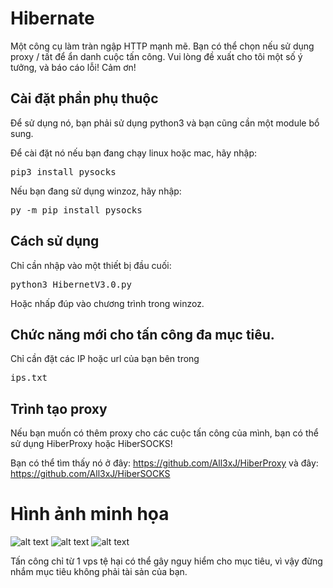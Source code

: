 # Hibernate
Một công cụ làm tràn ngập HTTP mạnh mẽ.
Bạn có thể chọn nếu sử dụng proxy / tất để ẩn danh cuộc tấn công.
Vui lòng đề xuất cho tôi một số ý tưởng, và báo cáo lỗi!
Cảm ơn!


<h2> Cài đặt phần phụ thuộc </h2>
Để sử dụng nó, bạn phải sử dụng python3 và bạn cũng cần một module bổ sung.

Để cài đặt nó nếu bạn đang chạy linux hoặc mac, hãy nhập:
<pre>pip3 install pysocks</pre>

Nếu bạn đang sử dụng winzoz, hãy nhập:
<pre>py -m pip install pysocks</pre>

<h2> Cách sử dụng </h2>
Chỉ cần nhập vào một thiết bị đầu cuối:
<pre>python3 HibernetV3.0.py</pre>

Hoặc nhấp đúp vào chương trình trong winzoz.

<h2> Chức năng mới cho tấn công đa mục tiêu. </h2>
Chỉ cần đặt các IP hoặc url của bạn bên trong  <pre>ips.txt</pre>

<h2> Trình tạo proxy </h2>
Nếu bạn muốn có thêm proxy cho các cuộc tấn công của mình, bạn có thể sử dụng HiberProxy hoặc HiberSOCKS!

Bạn có thể tìm thấy nó ở đây: https://github.com/All3xJ/HiberProxy và đây: https://github.com/All3xJ/HiberSOCKS


<h1> Hình ảnh minh họa </h1>

![alt text](https://i.imgur.com/odr1rPd.png)
![alt text](https://i.imgur.com/3YNngR0.png)
![alt text](https://i.imgur.com/BcvW4C3.png)

Tấn công chỉ từ 1 vps tệ hại có thể gây nguy hiểm cho mục tiêu, vì vậy đừng nhắm mục tiêu không phải tài sản của bạn.
